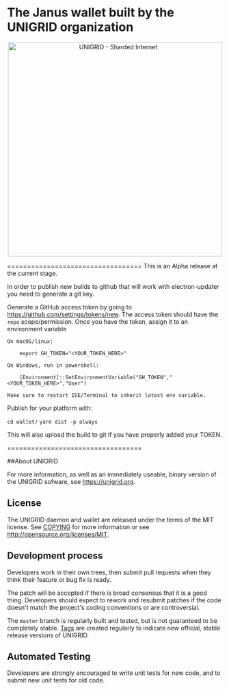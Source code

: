 The Janus wallet built by the UNIGRID organization
==================================
<p align="center">
  <a href="https://www.unigrid.org"><img alt="UNIGRID - Sharded Internet" src="https://www.unigrid.org/assets/img/unigrid14.png" width="500"/></a>
</p>

==================================
This is an Alpha release at the current stage.

In order to publish new builds to github that will work with electron-updater you need to generate a git key.

Generate a GitHub access token by going to <https://github.com/settings/tokens/new>.  The access token should have the `repo` scope/permission.  Once you have the token, assign it to an environment variable
    
    On macOS/linux:

        export GH_TOKEN="<YOUR_TOKEN_HERE>"

    On Windows, run in powershell:

        [Environment]::SetEnvironmentVariable("GH_TOKEN","<YOUR_TOKEN_HERE>","User")

    Make sure to restart IDE/Terminal to inherit latest env variable.

Publish for your platform with:

`cd wallet/`
`yarn dist -p always`

This will also upload the build to git if you have properly added your TOKEN.

==================================

##About UNIGRID

For more information, as well as an immediately useable, binary version of the UNIGRID sofware, see https://unigrid.org.

License
-------
The UNIGRID daemon and wallet are released under the terms of the MIT license. See [COPYING](COPYING) for more information or see http://opensource.org/licenses/MIT.

Development process
-------------------
Developers work in their own trees, then submit pull requests when they think their feature or bug fix is ready.

The patch will be accepted if there is broad consensus that it is a good thing. Developers should expect to rework and resubmit patches if the code doesn't match the project's coding conventions or are controversial.

The `master` branch is regularly built and tested, but is not guaranteed to be completely stable. [Tags](https://github.com/unigrid-project/janus/tags) are created regularly to indicate new official, stable release versions of UNIGRID.

Automated Testing
-----------------
Developers are strongly encouraged to write unit tests for new code, and to submit new unit tests for old code.

